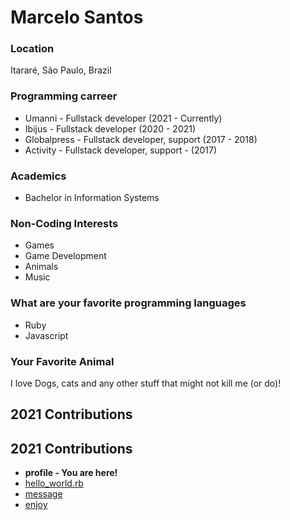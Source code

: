 # Marcelo Santos

### Location

Itararé, São Paulo, Brazil

### Programming carreer

- Umanni - Fullstack developer (2021 - Currently)
- Ibijus - Fullstack developer (2020 - 2021)
- Globalpress - Fullstack developer, support (2017 - 2018)
- Activity - Fullstack developer, support - (2017)

### Academics

- Bachelor in Information Systems

### Non-Coding Interests

- Games
- Game Development
- Animals
- Music

### What are your favorite programming languages

- Ruby
- Javascript

### Your Favorite Animal

I love Dogs, cats and any other stuff that might not kill me (or do)!

## 2021 Contributions

## 2021 Contributions

- **profile - You are here!**
- [hello_world.rb](../2021/marcelosnts/hello_world.rb)
- [message](../2021/marcelosnts/message.md)
- [enjoy](../2021/marcelosnts/enjoy.md)